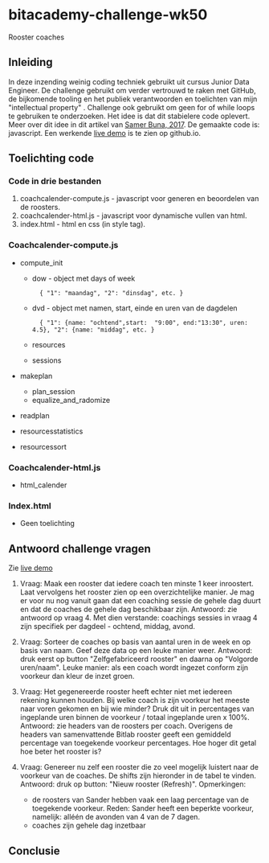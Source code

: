 # bitacademy-challenge-wk50  
Rooster coaches 

## Inleiding
In deze inzending weinig coding techniek gebruikt uit cursus Junior Data Engineer. De challenge gebruikt om verder vertrouwd te raken met GitHub, de bijkomende tooling en het publiek verantwoorden en toelichten van mijn "intellectual property" . Challenge ook gebruikt om geen for of while loops te gebruiken te onderzoeken. Het idee is dat dit stabielere code oplevert. Meer over dit idee in dit artikel van [Samer Buna, 2017](https://medium.com/edge-coders/coding-tip-try-to-code-without-loops-18694cf06428). De gemaakte code is: javascript. Een werkende [live demo](https://jhmj-io.github.io/bitacademy-challenge-wk50/) is te zien op github.io.


## Toelichting code

### Code in drie bestanden
1. coachcalender-compute.js - javascript voor generen en beoordelen van de roosters.
2. coachcalender-html.js - javascript voor dynamische vullen van html.
3. index.html - html en css (in style tag).

### Coachcalender-compute.js

- compute_init 
    - dow - object met days of week
    
            { "1": "maandag", "2": "dinsdag", etc. }

    - dvd - object met namen, start, einde en uren van de dagdelen

            { "1": {name: "ochtend",start:  "9:00", end:"13:30", uren: 4.5}, "2": {name: "middag", etc. }

    - resources
    - sessions

- makeplan
    - plan_session
    - equalize_and_radomize

- readplan

- resourcesstatistics

- resourcessort


### Coachcalender-html.js
- html_calender


### Index.html
- Geen toelichting



## Antwoord challenge vragen

Zie [live demo](https://jhmj-io.github.io/bitacademy-challenge-wk50/)

1. Vraag: Maak een rooster dat iedere coach ten minste 1 keer inroostert. Laat vervolgens het rooster zien op een overzichtelijke manier. Je mag er voor nu nog vanuit gaan dat een coaching sessie de gehele dag duurt en dat de coaches de gehele dag beschikbaar zijn.
Antwoord: zie antwoord op vraag 4. Met dien verstande: coachings sessies in vraag 4 zijn specifiek per dagdeel - ochtend, middag, avond.

2. Vraag: Sorteer de coaches op basis van aantal uren in de week en op basis van naam. Geef deze data op een leuke manier weer. Antwoord: druk eerst op button "Zelfgefabriceerd rooster" en daarna op "Volgorde uren/naam". Leuke manier: als een coach wordt ingezet conform zijn voorkeur dan kleur de inzet groen.

3. Vraag: Het gegenereerde rooster heeft echter niet met iedereen rekening kunnen houden. Bij welke coach is zijn voorkeur het meeste naar voren gekomen en bij wie minder? Druk dit uit in percentages van ingeplande uren binnen de voorkeur / totaal ingeplande uren x 100%. Antwoord: zie headers van de roosters per coach. Overigens de headers van samenvattende Bitlab rooster geeft een gemiddeld percentage van toegekende voorkeur percentages. Hoe hoger dit getal hoe beter het rooster is?

4. Vraag: Genereer nu zelf een rooster die zo veel mogelijk luistert naar de voorkeur van de coaches. De shifts zijn hieronder in de tabel te vinden. Antwoord: druk op button: "Nieuw rooster (Refresh)".  Opmerkingen: 
    - de roosters van Sander hebben vaak een laag percentage van de toegekende voorkeur. Reden: Sander heeft een beperkte voorkeur, namelijk: alléén de avonden van 4 van de 7 dagen.
    - coaches zijn gehele dag inzetbaar


## Conclusie



